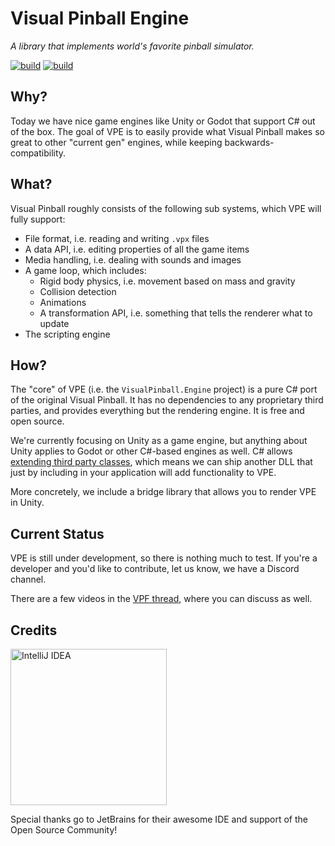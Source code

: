 # Visual Pinball Engine

*A library that implements world's favorite pinball simulator.*

[![build](https://img.shields.io/appveyor/build/freezy/visualpinball-engine?style=flat-square)](https://ci.appveyor.com/project/freezy/visualpinball-engine)
[![build](https://img.shields.io/appveyor/tests/freezy/visualpinball-engine?compact_message&style=flat-square)](https://ci.appveyor.com/project/freezy/visualpinball-engine)

## Why?

Today we have nice game engines like Unity or Godot that support C# out of the
box. The goal of VPE is to easily provide what Visual Pinball makes so great to
other "current gen" engines, while keeping backwards-compatibility.

## What?

Visual Pinball roughly consists of the following sub systems, which VPE will 
fully support:

- File format, i.e. reading and writing `.vpx` files
- A data API, i.e. editing properties of all the game items
- Media handling, i.e. dealing with sounds and images 
- A game loop, which includes:
  - Rigid body physics, i.e. movement based on mass and gravity
  - Collision detection
  - Animations
  - A transformation API, i.e. something that tells the renderer what to update
- The scripting engine

## How?

The "core" of VPE (i.e. the `VisualPinball.Engine` project) is a pure C# port
of the original Visual Pinball. It has no dependencies to any proprietary third
parties, and provides everything but the rendering engine. It is free and open
source.

We're currently focusing on Unity as a game engine, but anything about Unity
applies to Godot or other C#-based engines as well. C# allows [extending third
party classes](https://docs.microsoft.com/en-us/dotnet/csharp/programming-guide/classes-and-structs/extension-methods),
which means we can ship another DLL that just by including in your application
will add functionality to VPE.

More concretely, we include a bridge library that allows you to render VPE in
Unity. 

## Current Status

VPE is still under development, so there is nothing much to test. If you're a
developer and you'd like to contribute, let us know, we have a Discord channel.

There are a few videos in the [VPF thread](https://www.vpforums.org/index.php?showtopic=43651), where you can discuss as well.

## Credits

<a title="IntelliJ IDEA" href="https://www.jetbrains.com/idea/"><img src="https://raw.githubusercontent.com/vpdb/server/master/assets/intellij-logo-text.svg?sanitize=true" alt="IntelliJ IDEA" width="250"></a>

Special thanks go to JetBrains for their awesome IDE and support of the Open Source Community!
